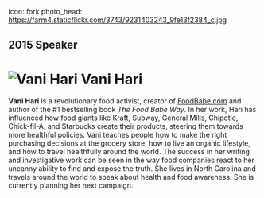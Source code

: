 icon: fork
photo_head: https://farm4.staticflickr.com/3743/9231403243_9fe13f2384_c.jpg

## 2015 Speaker

# ![Vani Hari](http://imgs.wds.fm/vani-hari-round.png) Vani Hari

<div class="zig-zags_blue"></div>

**Vani Hari** is a revolutionary food activist, creator of <a href="http://foodbabe.com" target="_blank">FoodBabe.com</a> and author of the #1 bestselling book *The Food Babe Way*. In her work, Hari has influenced how food giants like Kraft, Subway, General Mills, Chipotle, Chick-fil-A, and Starbucks create their products, steering them towards more healthful policies. Vani teaches people how to make the right purchasing decisions at the grocery store, how to live an organic lifestyle, and how to travel healthfully around the world. The success in her writing and investigative work can be seen in the way food companies react to her uncanny ability to find and expose the truth. She lives in North Carolina and travels around the world to speak about health and food awareness. She is currently planning her next campaign.
